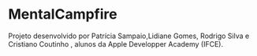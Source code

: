 # MentalCampfire

Projeto desenvolvido por Patrícia Sampaio,Lidiane Gomes, Rodrigo Silva e Cristiano Coutinho , alunos da Apple Developper Academy (IFCE).

